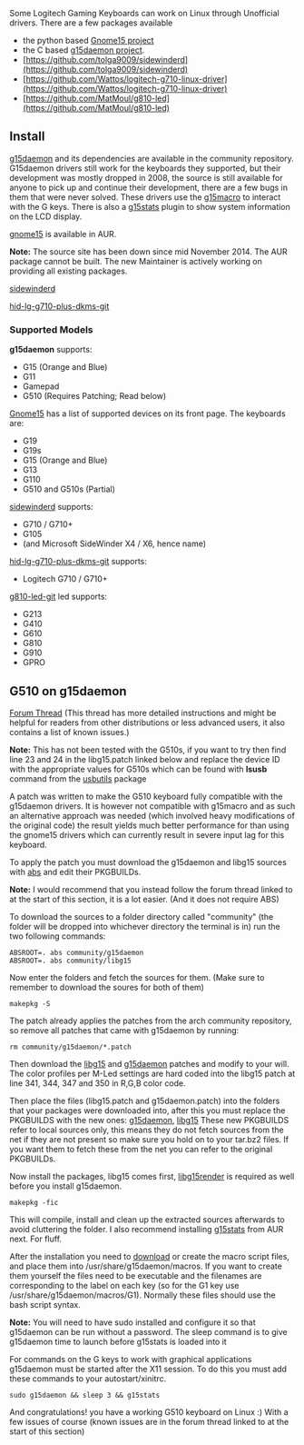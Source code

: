 Some Logitech Gaming Keyboards can work on Linux through Unofficial drivers. There are a few packages available

*   the python based [Gnome15 project](http://www.gnome15.org)
*   the C based [g15daemon project](http://sourceforge.net/projects/g15daemon/).
*   [https://github.com/tolga9009/sidewinderd](https://github.com/tolga9009/sidewinderd)
*   [https://github.com/Wattos/logitech-g710-linux-driver](https://github.com/Wattos/logitech-g710-linux-driver)
*   [https://github.com/MatMoul/g810-led](https://github.com/MatMoul/g810-led)

## Install

[g15daemon](https://www.archlinux.org/packages/?name=g15daemon) and its dependencies are available in the community repository. G15daemon drivers still work for the keyboards they supported, but their development was mostly dropped in 2008, the source is still available for anyone to pick up and continue their development, there are a few bugs in them that were never solved. These drivers use the [g15macro](https://aur.archlinux.org/packages/g15macro/) to interact with the G keys. There is also a [g15stats](https://aur.archlinux.org/packages/g15stats/) plugin to show system information on the LCD display.

[gnome15](https://aur.archlinux.org/packages/gnome15/) is available in AUR.

**Note:** The source site has been down since mid November 2014\. The AUR package cannot be built. The new Maintainer is actively working on providing all existing packages.

[sidewinderd](https://aur.archlinux.org/packages/sidewinderd/)

[hid-lg-g710-plus-dkms-git](https://aur.archlinux.org/packages/hid-lg-g710-plus-dkms-git/)

### Supported Models

**g15daemon** supports:

*   G15 (Orange and Blue)
*   G11
*   Gamepad
*   G510 (Requires Patching; Read below)

[Gnome15](http://gnome15.org/) has a list of supported devices on its front page. The keyboards are:

*   G19
*   G19s
*   G15 (Orange and Blue)
*   G13
*   G110
*   G510 and G510s (Partial)

[sidewinderd](https://aur.archlinux.org/packages/sidewinderd/) supports:

*   G710 / G710+
*   G105
*   (and Microsoft SideWinder X4 / X6, hence name)

[hid-lg-g710-plus-dkms-git](https://aur.archlinux.org/packages/hid-lg-g710-plus-dkms-git/) supports:

*   Logitech G710 / G710+

[g810-led-git](https://aur.archlinux.org/packages/g810-led-git/) led supports:

*   G213
*   G410
*   G610
*   G810
*   G910
*   GPRO

## G510 on g15daemon

[Forum Thread](https://bbs.archlinux.org/viewtopic.php?pid=1421825) (This thread has more detailed instructions and might be helpful for readers from other distributions or less advanced users, it also contains a list of known issues.)

**Note:** This has not been tested with the G510s, if you want to try then find line 23 and 24 in the libg15.patch linked below and replace the device ID with the appropriate values for G510s which can be found with **lsusb** command from the [usbutils](https://www.archlinux.org/packages/?name=usbutils) package

A patch was written to make the G510 keyboard fully compatible with the g15daemon drivers. It is however not compatible with g15macro and as such an alternative approach was needed (which involved heavy modifications of the original code) the result yields much better performance for than using the gnome15 drivers which can currently result in severe input lag for this keyboard.

To apply the patch you must download the g15daemon and libg15 sources with [abs](https://www.archlinux.org/packages/?name=abs) and edit their PKGBUILDs.

**Note:** I would recommend that you instead follow the forum thread linked to at the start of this section, it is a lot easier. (And it does not require ABS)

To download the sources to a folder directory called "community" (the folder will be dropped into whichever directory the terminal is in) run the two following commands:

```
ABSROOT=. abs community/g15daemon
ABSROOT=. abs community/libg15

```

Now enter the folders and fetch the sources for them. (Make sure to remember to download the soures for both of them)

```
makepkg -S

```

The patch already applies the patches from the arch community repository, so remove all patches that came with g15daemon by running:

```
rm community/g15daemon/*.patch

```

Then download the [libg15](http://pastebin.com/5VQixu64) and [g15daemon](http://pastebin.com/QeMVGnSU) patches and modify to your will. The color profiles per M-Led settings are hard coded into the libg15 patch at line 341, 344, 347 and 350 in R,G,B color code.

Then place the files (libg15.patch and g15daemon.patch) into the folders that your packages were downloaded into, after this you must replace the PKGBUILDS with the new ones: [g15daemon](http://pastebin.com/Ff2vAEkd), [libg15](http://pastebin.com/56a3cHhf) These new PKGBUILDS refer to local sources only, this means they do not fetch sources from the net if they are not present so make sure you hold on to your tar.bz2 files. If you want them to fetch these from the net you can refer to the original PKGBUILDs.

Now install the packages, libg15 comes first, [libg15render](https://www.archlinux.org/packages/?name=libg15render) is required as well before you install g15daemon.

```
makepkg -fic

```

This will compile, install and clean up the extracted sources afterwards to avoid cluttering the folder. I also recommend installing [g15stats](https://aur.archlinux.org/packages/g15stats/) from AUR next. For fluff.

After the installation you need to [download](http://www.mediafire.com/download/s24d6gjnzm4w34w/macros..rar) or create the macro script files, and place them into /usr/share/g15daemon/macros. If you want to create them yourself the files need to be executable and the filenames are corresponding to the label on each key (so for the G1 key use /usr/share/g15daemon/macros/G1). Normally these files should use the bash script syntax.

**Note:** You will need to have sudo installed and configure it so that g15daemon can be run without a password. The sleep command is to give g15daemon time to launch before g15stats is loaded into it

For commands on the G keys to work with graphical applications g15daemon must be started after the X11 session. To do this you must add these commands to your autostart/xinitrc.

```
sudo g15daemon && sleep 3 && g15stats

```

And congratulations! you have a working G510 keyboard on Linux :) With a few issues of course (known issues are in the forum thread linked to at the start of this section)